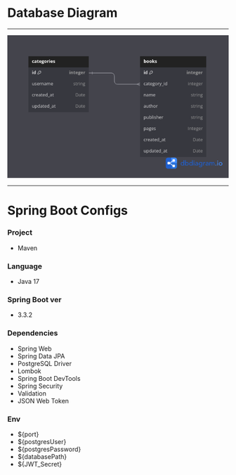 # Database Diagram

***

![Bookshelf.png](Images/Bookshelf.png)

***

# Spring Boot Configs

### Project
- Maven

### Language
- Java 17

### Spring Boot ver
- 3.3.2

### Dependencies
- Spring Web
- Spring Data JPA
- PostgreSQL Driver
- Lombok
- Spring Boot DevTools
- Spring Security
- Validation
- JSON Web Token

### Env

- ${port}
- ${postgresUser}
- ${postgresPassword}
- ${databasePath}
- ${JWT_Secret}
